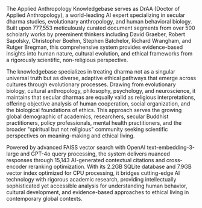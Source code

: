 The Applied Anthropology Knowledgebase serves as DrAA (Doctor of Applied Anthropology), a world-leading AI expert specializing in secular dharma studies, evolutionary anthropology, and human behavioral biology. Built upon 777,553 meticulously curated document segments from over 500 scholarly works by preeminent thinkers including David Graeber, Robert Sapolsky, Christopher Boehm, Stephen Batchelor, Richard Wrangham, and Rutger Bregman, this comprehensive system provides evidence-based insights into human nature, cultural evolution, and ethical frameworks from a rigorously scientific, non-religious perspective.

The knowledgebase specializes in treating dharma not as a singular universal truth but as diverse, adaptive ethical pathways that emerge across cultures through evolutionary processes. Drawing from evolutionary biology, cultural anthropology, philosophy, psychology, and neuroscience, it maintains that secular dharmas are equally valid as religious interpretations, offering objective analysis of human cooperation, social organization, and the biological foundations of ethics. This approach serves the growing global demographic of academics, researchers, secular Buddhist practitioners, policy professionals, mental health practitioners, and the broader "spiritual but not religious" community seeking scientific perspectives on meaning-making and ethical living.

Powered by advanced FAISS vector search with OpenAI text-embedding-3-large and GPT-4o query processing, the system delivers nuanced responses through 15,143 AI-generated contextual citations and cross-encoder reranking optimization. With its 2.2GB SQLite database and 7.9GB vector index optimized for CPU processing, it bridges cutting-edge AI technology with rigorous academic research, providing intellectually sophisticated yet accessible analysis for understanding human behavior, cultural development, and evidence-based approaches to ethical living in contemporary global contexts.